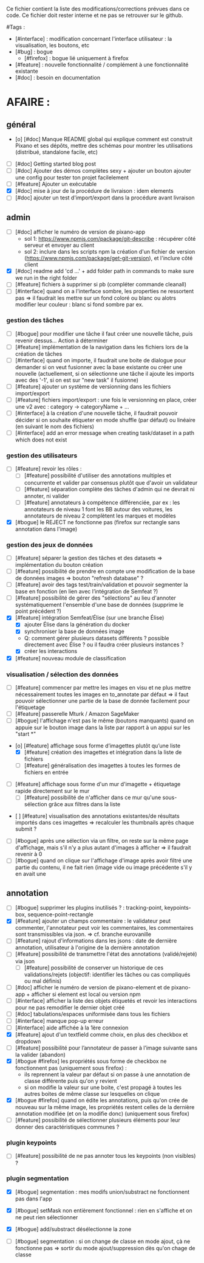 Ce fichier contient la liste des modifications/corrections prévues dans ce code. Ce fichier doit rester interne et ne pas se retrouver sur le github.  

#Tags :
- [#interface] : modification concernant l'interface utilisateur : la visualisation, les boutons, etc
- [#bug] : bogue
	- [#firefox] : bogue lié uniquement à firefox
- [#feature] : nouvelle fonctionnalité / complément à une fonctionnalité existante
- [#doc] : besoin en documentation


# AFAIRE :

## général
- [o] [#doc] Manque README global qui explique comment est construit Pixano et ses dépôts, mettre des schémas pour montrer les utilisations (distribué, standalone facile, etc)
- [ ] [#doc] Getting started blog post
- [ ] [#doc] Ajouter des démos complètes sexy + ajouter un bouton ajouter une config pour tester ton projet facilelement
- [ ] [#feature] Ajouter un exécutable
- [x] [#doc] mise à jour de la procédure de livraison : idem elements
- [ ] [#doc] ajouter un test d'import/export dans la procédure avant livraison

## admin
- [ ] [#doc] afficher le numéro de version de pixano-app
	- sol 1: https://www.npmjs.com/package/git-describe : récupérer côté serveur et envoyer au client
	- sol 2: inclure dans les scripts npm la création d'un fichier de version (https://www.npmjs.com/package/get-git-version), et l'inclure côté client
- [x] [#doc] readme add 'cd ...' + add folder path in commands to make sure we run in the right folder
- [ ] [#feature] fichiers à supprimer si pb (compléter commande cleanall)
- [ ] [#interface] quand on a l'interface sombre, les properties ne ressortent pas => il faudrait les mettre sur un fond coloré ou blanc ou alotrs modifier leur couleur : blanc si fond sombre par ex.
### gestion des tâches
- [ ] [#bogue] pour modifier une tâche il faut créer une nouvelle tâche, puis revenir dessus... Action à déterminer
- [ ] [#feature] implémentation de la navigation dans les fichiers lors de la création de tâches
- [ ] [#interface] quand on importe, il faudrait une boite de dialogue pour demander si on veut fusionner avec la base existante ou créer une nouvelle (actuellement, si on sélectionne une tâche il ajoute les imports avec des '-1', si on est sur "new task" il fusionne)
- [ ] [#feature] ajouter un système de versionning dans les fichiers import/export
- [ ] [#feature] fichiers import/export : une fois le versionning en place, créer une v2 avec : category -> categoryName + ...
- [ ] [#interface] à la création d'une nouvelle tâche, il faudrait pouvoir décider si on souhaite étiqueter en mode shuffle (par défaut) ou linéaire (en suivant le nom des fichiers)
- [ ] [#interface] add an error message when creating task/dataset in a path which does not exist
### gestion des utilisateurs
- [ ] [#feature] revoir les rôles :
	- [ ] [#feature] possibilité d'utiliser des annotations multiples et concurrente et valider par consensus plutôt que d'avoir un validateur
	- [ ] [#feature] séparation complète des tâches d'admin qui ne devrait ni annoter, ni valider
	- [ ] [#feature] annotateurs à compétence différenciée, par ex : les annotateurs de niveau 1 font les BB autour des voitures, les annotateurs de niveau 2 complètent les marques et modèles
- [x] [#bogue] le REJECT ne fonctionne pas (firefox sur rectangle sans annotation dans l'image)
### gestion des jeux de données
- [ ] [#feature] séparer la gestion des tâches et des datasets => implémentation du bouton création
- [ ] [#feature] possibilité de prendre en compte une modification de la base de données images => bouton "refresh database" ?
- [ ] [#feature] avoir des tags test/train/validation et pouvoir segmenter la base en fonction (en lien avec l’intégration de Semfeat ?)
- [ ] [#feature] possibilité de gérer des "sélections" au lieu d'annoter systématiquement l'ensemble d'une base de données (supprime le point précédent ?)
- [x] [#feature] intégration Semfeat/Élise (sur une branche Élise)
	- [x] ajouter Élise dans la génération du docker
	- [x] synchroniser la base de données image
	- Q: comment gérer plusieurs datasets différents ? possible directement avec Élise ? ou il faudra créer plusieurs instances ?
	- [x] créer les interactions
- [x] [#feature] nouveau module de classification
### visualisation / sélection des données
- [ ] [#feature] commencer par mettre les images en visu et ne plus mettre nécessairement toutes les images en to_annotate par défaut => il faut pouvoir sélectionner une partie de la base de donnée facilement pour l'étiquetage
- [ ] [#feature] passerelle Mturk / Amazon SageMaker
- [ ] [#bogue] l'affichage n'est pas le même (boutons manquants) quand on appuie sur le bouton image dans la liste par rapport à un appui sur les "start *"
- [o] [#feature] affichage sous forme d’imagettes plutôt qu’une liste
	- [x] [#feature] création des imagettes et intégration dans la liste de fichiers
	- [ ] [#feature] généralisation des imagettes à toutes les formes de fichiers en entrée
- [ ] [#feature] affichage sous forme d'un mur d'imagette + étiquetage rapide directement sur le mur
	- [ ] [#feature] possibilité de n'afficher dans ce mur qu'une sous-sélection grâce aux filtres dans la liste
- [ ] [#feature] visualisation des annotations existantes/de résultats importés dans ces imagettes => recalculer les thumbnails après chaque submit ?
- [ ] [#bogue] après une sélection via un filtre, on reste sur la même page d'affichage, mais s'il n'y a plus autant d'images à afficher => il faudrait revenir à 0
- [ ] [#bogue] quand on clique sur l'affichage d'image après avoir filtré une partie du contenu, il ne fait rien (image vide ou image précédente s'il y en avait une

## annotation
- [ ] [#bogue] supprimer les plugins inutilisés ? : tracking-point, keypoints-box, sequence-point-rectangle
- [x] [#feature] ajouter un champs commentaire : le validateur peut commenter, l'annotateur peut voir les commentaires, les commentaires sont transmissibles via json. => cf. branche eurovanille
- [ ] [#feature] rajout d'informations dans les jsons : date de dernière annotation, utilisateur à l'origine de la dernière annotation
- [ ] [#feature] possibilité de transmettre l'état des annotations (validé/rejeté) via json
	- [ ] [#feature] possibilité de conserver un historique de ces validations/rejets (objectif: identifier les tâches ou cas compliqués ou mal définis)
- [ ] [#doc] afficher le numéro de version de pixano-element et de pixano-app + afficher si element est local ou version npm
- [ ] [#interface] afficher la liste des objets étiquetés et revoir les interactions pour ne pas remodifier le dernier objet créé
- [ ] [#doc] tabulations/espaces uniformisée dans tous les fichiers
- [ ] [#interface] manque pop-up erreur
- [ ] [#interface] aide affichée à la 1ère connexion
- [x] [#feature] ajout d'un textfield comme choix, en plus des checkbox et dropdown
- [ ] [#feature] possibilité pour l’annotateur de passer à l’image suivante sans la valider (abandon)
- [x] [#bogue #firefox] les propriétés sous forme de checkbox ne fonctionnent pas (uniquement sous firefox) :
	- ils reprennent la valeur par défaut si on passe à une annotation de classe différente puis qu'on y revient
	- si on modifie la valeur sur une boite, c'est propagé à toutes les autres boites de même classe sur lesquelles on clique
- [x] [#bogue #firefox] quand on édite les annotations, puis qu'on crée de nouveau sur la même image, les propriétés restent celles de la dernière annotation modifiée (et on la modifie donc) (uniquement sous firefox)
- [ ] [#feature] possibilité de sélectionner plusieurs éléments pour leur donner des caractéristiques communes ?
### plugin keypoints
- [ ] [#feature] possibilité de ne pas annoter tous les keypoints (non visibles) ?
### plugin segmentation
- [x] [#bogue] segmentation : mes modifs union/substract ne fonctionnent pas dans l'app
- [x] [#bogue] setMask non entièrement fonctionnel : rien en s'affiche et on ne peut rien sélectionner
- [x] [#bogue] add/substract désélectionne la zone
- [ ] [#bogue] segmentation : si on change de classe en mode ajout, çà ne fonctionne pas => sortir du mode ajout/suppression dès qu'on chage de classe



